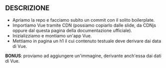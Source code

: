 ## DESCRIZIONE
- Apriamo la repo e facciamo subito un commit con il solito boilerplate.
- Importiamo Vue tramite CDN (possiamo copiarlo dalle slide, da CDNjs oppure dal questa pagina della documentazione ufficiale).
- Inizializziamo e montiamo un'app Vue.
- Mettiamo in pagina un h1 il cui contenuto testuale deve derivare dai data di Vue.

**BONUS**: proviamo ad aggiungere un'immagine, derivante anch'essa dai dati di Vue.